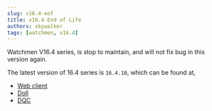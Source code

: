```yaml
---
slug: v16.4-eof  
title: v16.4 End of Life  
authors: skywalker  
tags: [watchmen, v16.4]
---
```


Watchmen V16.4 series, is stop to maintain, and will not fix bug in this version again.

The latest version of 16.4 series is `16.4.10`, which can be found at,

- [Web client](https://github.com/Indexical-Metrics-Measure-Advisory/watchmen/pkgs/container/watchmen-web-client/83403320?tag=16.4.10)
- [Doll](https://github.com/Indexical-Metrics-Measure-Advisory/watchmen/pkgs/container/watchmen-matryoshka-doll-mysql/83403759?tag=16.4.10)
- [DQC](https://github.com/Indexical-Metrics-Measure-Advisory/watchmen/pkgs/container/watchmen-matryoshka-dqc-mysql/83403951?tag=16.4.10)
